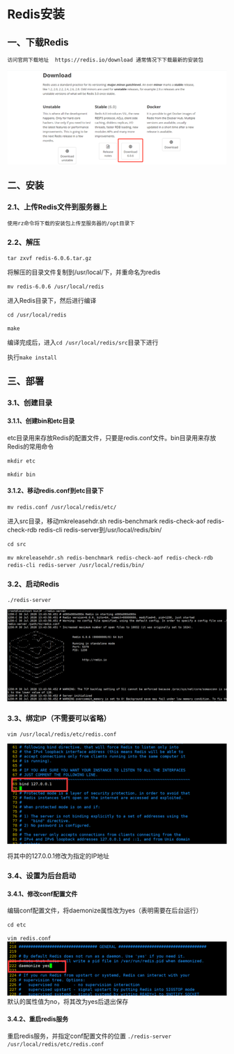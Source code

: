 # Redis安装

## 一、下载Redis

    访问官网下载地址  https://redis.io/download 通常情况下下载最新的安装包

![avatar](./assets/1.png)

## 二、安装

### 2.1、上传Redis文件到服务器上

    使用rz命令将下载的安装包上传至服务器的/opt目录下

### 2.2、解压

`tar zxvf redis-6.0.6.tar.gz`

将解压的目录文件复制到/usr/local/下，并重命名为redis

`mv redis-6.0.6 /usr/local/redis`

进入Redis目录下，然后进行编译

`cd /usr/local/redis`

`make` 

编译完成后，进入`cd /usr/local/redis/src`目录下进行

执行`make install` 

## 三、部署

### 3.1、创建目录

#### 3.1.1、创建bin和etc目录

etc目录用来存放Redis的配置文件，只要是redis.conf文件。bin目录用来存放Redis的常用命令

`mkdir etc`

`mkdir bin`

#### 3.1.2、移动redis.conf到etc目录下

`mv redis.conf /usr/local/redis/etc/`

进入src目录，移动mkreleasehdr.sh redis-benchmark redis-check-aof redis-check-rdb redis-cli redis-server到/usr/local/redis/bin/

`cd src`

`mv mkreleasehdr.sh redis-benchmark redis-check-aof redis-check-rdb redis-cli redis-server /usr/local/redis/bin/`

### 3.2、启动Redis

`./redis-server`

![avatar](./assets/2.png)

### 3.3、绑定IP（不需要可以省略）

`vim /usr/local/redis/etc/redis.conf`

![avatar](./assets/绑定IP.png)

将其中的127.0.0.1修改为指定的IP地址

### 3.4、设置为后台启动

#### 3.4.1、修改conf配置文件

编辑conf配置文件，将daemonize属性改为yes（表明需要在后台运行）

`cd etc`

`vim redis.conf`
![avatar](assets/设置为后台运行.png)
默认的属性值为no，将其改为yes后退出保存
#### 3.4.2、重启redis服务
重启redis服务，并指定conf配置文件的位置
`./redis-server /usr/local/redis/etc/redis.conf`
